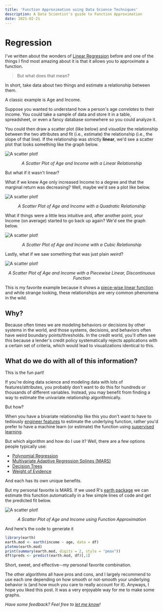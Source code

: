 ```yaml
---
title: 'Function Approximation using Data Science Techniques'
description: A Data Scientist's guide to Function Approximation
date: 2021-02-21
---
```


# Regression

I've written about the wonders of [Linear Regression](https://franciscojavierarceo.github.io/post/ordinary-least-squares) before and one of the things I find most amazing about it is that it allows you to approximate a function.

> But what does that mean?

In short, take data about two things and estimate a relationship between them.

A classic example is Age and Income. 

Suppose you wanted to understand how a person's age *correlates* to their income. You could take a sample of data and store it in a table, spreadsheet, or even a fancy database somewhere so you could analyze it.

You could then draw a scatter plot (like below) and *visualize* the relationship between the two attributes and fit (i.e., estimate) the relationship (i.e., the slope of that line). If the relationship was strictly **linear**, we'd see a scatter plot that looks something like the graph below.

![A scatter plot!](scatterplot.png)
<p align="center" style="padding:0"><i>A Scatter Plot of Age and Income with a Linear Relationship</i></p>

But what if it wasn't linear?

What if we knew Age only increased Income to a degree and that the marginal return was decreasing? Well, maybe we'd see a plot like below.

![A scatter plot!](income_age_squared.jpeg)
<p align="center" style="padding:0"><i>A Scatter Plot of Age and Income with a Quadratic Relationship</i></p>

What if things were a little less intuitive and, after another point, your Income (on average) started to go back up again? We'd see the graph below.

![A scatter plot!](income_age_cubic.jpeg)
<p align="center" style="padding:0"><i>A Scatter Plot of Age and Income with a Cubic Relationship</i></p>

Lastly, what if we saw something that was just plain *weird*?

![A scatter plot!](income_age_weird.jpeg)
<p align="center" style="padding:0"><i>A Scatter Plot of Age and Income with a Piecewise Linear, Discontinuous Function</i></p>

This is my favorite example because it shows a [piece-wise linear function](https://en.wikipedia.org/wiki/Piecewise_linear_function) and while strange looking, these relationships are very common phenomena in the wild.

## Why?

Because often times we are modeling behaviors or decisions by other systems in the world, and those systems, decisions, and behaviors often have weird boundary points/thresholds. In the credit world, you'll often see this because a lender's credit policy systematically rejects applications with a certain set of criteria, which would lead to visualizations identical to this.

## What do we do with all of this information?

This is the fun part! 

If you're doing data science and modeling data with lots of features/attributes, you probably don't want to do this for hundreds or thousands of different variables. Instead, you may benefit from finding a way to estimate the univariate relationship algorithmically. 

But how?

When you have a bivariate relationship like this you don't want to have to tediously [engineer features](https://en.wikipedia.org/wiki/Feature_engineering) to estimate the underlying function, rather you'd prefer to have a machine learn (or estimate) the function using [supervised learning](https://en.wikipedia.org/wiki/Supervised_learning).

But which algorithm and how do I use it? Well, there are a few options people typically use:

- [Polynomial Regression](https://en.wikipedia.org/wiki/Polynomial_regression)
- [Multivariate Adaptive Regression Splines (MARS)](https://en.wikipedia.org/wiki/Multivariate_adaptive_regression_spline)
- [Decision Trees](https://en.wikipedia.org/wiki/Decision_tree_learning)
- [Weight of Evidence](https://documentation.sas.com/?cdcId=pgmsascdc&cdcVersion=9.4_3.3&docsetId=casstat&docsetTarget=casstat_binning_details03.htm&locale=en)

And each has its own unique benefits.

But my personal favorite is MARS. If we used R's [earth package](https://cran.r-project.org/web/packages/earth/earth.pdf) we can estimate this function automatically in a few simple lines of code and get the predicted fit below.

![A scatter plot!](income_age_mars.jpeg)
<p align="center" style="padding:0"><i>A Scatter Plot of Age and Income using Function Approximation</i></p>

And here's the code to generate it

```R
library(earth)
earth.mod <- earth(income ~ age, data = df)
plotmo(earth.mod)
print(summary(earth.mod, digits = 2, style = "pmax"))
dft$preds <- predict(earth.mod, df)[,1]
```

Short, sweet, and effective--my personal favorite combination. 

The other algorithms all have pros and cons, and I largely recommend to use each one depending on how smooth or not-smooth your underlying behavior is (and how much you care to really account for it). Anyways, I hope you liked this post. It was a very enjoyable way for me to make some graphs.

*Have some feedback? Feel free to [let me know](https://twitter.com/franciscojarceo)!*
